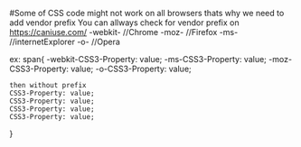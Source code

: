 #Some of CSS code might not work on all browsers thats why we need to add vendor prefix
You can allways check for vendor prefix on https://caniuse.com/
-webkit-  //Chrome
-moz-  //Firefox
-ms- //internetExplorer
-o- //Opera


ex:
span{
    -webkit-CSS3-Property: value;
    -ms-CSS3-Property: value;
    -moz-CSS3-Property: value;
    -o-CSS3-Property: value;

    then without prefix
    CSS3-Property: value;
    CSS3-Property: value;
    CSS3-Property: value;
    CSS3-Property: value;
}
